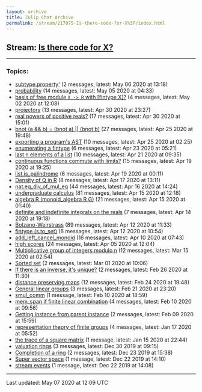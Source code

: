 ```yaml
---
layout: archive
title: Zulip Chat Archive
permalink: /stream/217875-Is-there-code-for-X%3F/index.html
---
```


## Stream: [Is there code for X?](https://leanprover-community.github.io/archive/stream/217875-Is-there-code-for-X%3F/index.html)
---

### Topics:

* [subtype.property'](topic/subtype.2Eproperty'.html) (2 messages, latest: May 06 2020 at 13:18)
* [probability](topic/probability.html) (14 messages, latest: May 05 2020 at 04:33)
* [basis of free module `X -> R` with \[fintype X\]?](topic/basis.20of.20free.20module.20.60X.20-.3E.20R.60.20with.20.5Bfintype.20X.5D.3F.html) (4 messages, latest: May 02 2020 at 12:08)
* [projectors](topic/projectors.html) (13 messages, latest: Apr 30 2020 at 23:27)
* [real powers of positive reals?](topic/real.20powers.20of.20positive.20reals.3F.html) (17 messages, latest: Apr 30 2020 at 15:01)
* [bnot (a && b) = (bnot a) \|\| (bnot b)](topic/bnot.20(a.20.26.26.20b).20.3D.20(bnot.20a).20.7C.7C.20(bnot.20b).html) (27 messages, latest: Apr 25 2020 at 19:48)
* [exporting a program's AST](topic/exporting.20a.20program's.20AST.html) (10 messages, latest: Apr 25 2020 at 02:25)
* [enumerating a fintype](topic/enumerating.20a.20fintype.html) (6 messages, latest: Apr 23 2020 at 05:21)
* [last n elements of a list](topic/last.20n.20elements.20of.20a.20list.html) (10 messages, latest: Apr 21 2020 at 09:35)
* [continuous functions commute with limits?](topic/continuous.20functions.20commute.20with.20limits.3F.html) (15 messages, latest: Apr 19 2020 at 19:25)
* [list.is_palindrome](topic/list.2Eis_palindrome.html) (6 messages, latest: Apr 19 2020 at 00:11)
* [Density of Q in R](topic/Density.20of.20Q.20in.20R.html) (8 messages, latest: Apr 17 2020 at 13:11)
* [nat.eq_div_of_mul_eq](topic/nat.2Eeq_div_of_mul_eq.html) (44 messages, latest: Apr 16 2020 at 14:24)
* [undergraduate calculus](topic/undergraduate.20calculus.html) (81 messages, latest: Apr 15 2020 at 12:18)
* [algebra R (monoid_algebra R G)](topic/algebra.20R.20(monoid_algebra.20R.20G).html) (21 messages, latest: Apr 15 2020 at 01:40)
* [definite and indefinite integrals on the reals](topic/definite.20and.20indefinite.20integrals.20on.20the.20reals.html) (7 messages, latest: Apr 14 2020 at 19:18)
* [Bolzano-Weirstrass](topic/Bolzano-Weirstrass.html) (89 messages, latest: Apr 12 2020 at 11:33)
* [fintype (s.to_set)](topic/fintype.20(s.2Eto_set).html) (6 messages, latest: Apr 12 2020 at 10:54)
* [add_left_cancel_monoid](topic/add_left_cancel_monoid.html) (16 messages, latest: Apr 10 2020 at 07:43)
* [high scores](topic/high.20scores.html) (24 messages, latest: Apr 05 2020 at 12:04)
* [Multiplicative group of integers modulo n](topic/Multiplicative.20group.20of.20integers.20modulo.20n.html) (12 messages, latest: Mar 15 2020 at 02:54)
* [Sorted set](topic/Sorted.20set.html) (2 messages, latest: Mar 01 2020 at 10:06)
* [If there is an inverse, it's unique?](topic/If.20there.20is.20an.20inverse.2C.20it's.20unique.3F.html) (2 messages, latest: Feb 26 2020 at 11:30)
* [distance preserving maps](topic/distance.20preserving.20maps.html) (12 messages, latest: Feb 24 2020 at 19:48)
* [General linear groups](topic/General.20linear.20groups.html) (3 messages, latest: Feb 21 2020 at 23:20)
* [smul_comm](topic/smul_comm.html) (1 message, latest: Feb 10 2020 at 18:59)
* [mem_span if finite linear combination](topic/mem_span.20if.20finite.20linear.20combination.html) (4 messages, latest: Feb 10 2020 at 09:56)
* [Getting instance from parent instance](topic/Getting.20instance.20from.20parent.20instance.html) (2 messages, latest: Feb 09 2020 at 15:59)
* [representation theory of finite groups](topic/representation.20theory.20of.20finite.20groups.html) (4 messages, latest: Jan 17 2020 at 05:52)
* [the trace of a square matrix](topic/the.20trace.20of.20a.20square.20matrix.html) (1 message, latest: Jan 15 2020 at 22:44)
* [valuation rings](topic/valuation.20rings.html) (3 messages, latest: Dec 30 2019 at 09:15)
* [Completion of a ring](topic/Completion.20of.20a.20ring.html) (2 messages, latest: Dec 23 2019 at 15:38)
* [Super vector space](topic/Super.20vector.20space.html) (1 message, latest: Dec 22 2019 at 14:10)
* [stream events](topic/stream.20events.html) (1 message, latest: Dec 22 2019 at 14:08)

<hr><p>Last updated: May 07 2020 at 12:09 UTC</p>